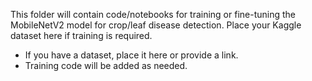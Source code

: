 This folder will contain code/notebooks for training or fine-tuning the MobileNetV2 model for crop/leaf disease detection. Place your Kaggle dataset here if training is required.

- If you have a dataset, place it here or provide a link.
- Training code will be added as needed.
